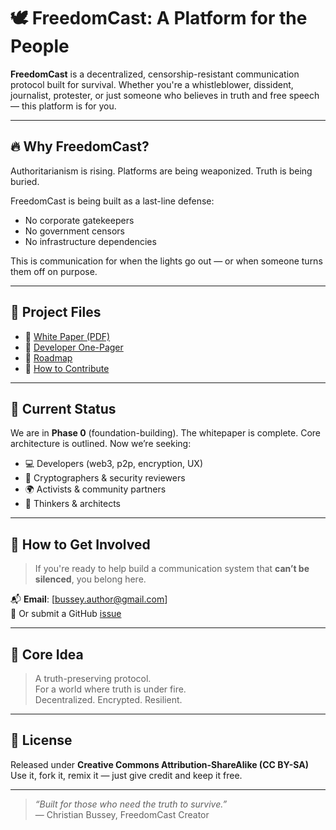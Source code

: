 # 🕊️ FreedomCast: A Platform for the People

**FreedomCast** is a decentralized, censorship-resistant communication protocol built for survival. Whether you're a whistleblower, dissident, journalist, protester, or just someone who believes in truth and free speech — this platform is for you.

---

## 🔥 Why FreedomCast?

Authoritarianism is rising. Platforms are being weaponized. Truth is being buried.

FreedomCast is being built as a last-line defense:  
- No corporate gatekeepers  
- No government censors  
- No infrastructure dependencies

This is communication for when the lights go out — or when someone turns them off on purpose.

---

## 📄 Project Files

- 📘 [White Paper (PDF)](./FreedomCast_Whitepaper_GitHub_Final.pdf)
- 📌 [Developer One-Pager](./FreedomCast_Dev_OnePager.pdf)
- 🧭 [Roadmap](./RoadMap.md)
- 🤝 [How to Contribute](./Contributing.md)

---

## 🚀 Current Status

We are in **Phase 0** (foundation-building). The whitepaper is complete. Core architecture is outlined. Now we’re seeking:

- 💻 Developers (web3, p2p, encryption, UX)
- 🔐 Cryptographers & security reviewers
- 🌍 Activists & community partners
- 🧠 Thinkers & architects

---

## 📣 How to Get Involved

> If you're ready to help build a communication system that **can’t be silenced**, you belong here.

📬 **Email**: [bussey.author@gmail.com]  
📌 Or submit a GitHub [issue](https://github.com/Freedomcast-creator/FreedomCast-White-Paper/issues)

---

## 🧠 Core Idea

> A truth-preserving protocol.  
> For a world where truth is under fire.  
> Decentralized. Encrypted. Resilient.

---

## 📜 License

Released under **Creative Commons Attribution-ShareAlike (CC BY-SA)**  
Use it, fork it, remix it — just give credit and keep it free.

---

> _“Built for those who need the truth to survive.”_  
> — Christian Bussey, FreedomCast Creator
